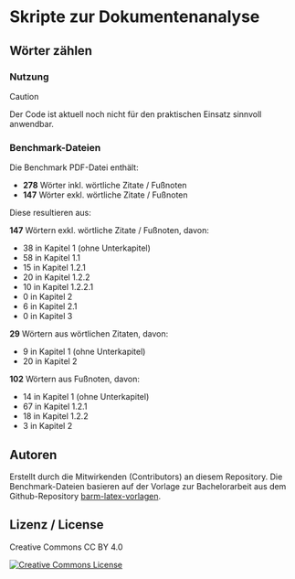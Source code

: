 # Skripte zur Dokumentenanalyse

## Wörter zählen

### Nutzung

> [!CAUTION]
> Der Code ist aktuell noch nicht für den praktischen Einsatz sinnvoll anwendbar.

### Benchmark-Dateien

Die Benchmark PDF-Datei enthält:
- **278** Wörter inkl. wörtliche Zitate / Fußnoten
- **147** Wörter exkl. wörtliche Zitate / Fußnoten

Diese resultieren aus:

**147** Wörtern exkl. wörtliche Zitate / Fußnoten, davon:
- 38 in Kapitel 1 (ohne Unterkapitel)
- 58 in Kapitel 1.1
- 15 in Kapitel 1.2.1
- 20 in Kapitel 1.2.2
- 10 in Kapitel 1.2.2.1
- 0 in Kapitel 2
- 6 in Kapitel 2.1
- 0 in Kapitel 3

**29** Wörtern aus wörtlichen Zitaten, davon:
- 9 in Kapitel 1 (ohne Unterkapitel)
- 20 in Kapitel 2

**102** Wörtern aus Fußnoten, davon:
- 14 in Kapitel 1 (ohne Unterkapitel)
- 67 in Kapitel 1.2.1
- 18 in Kapitel 1.2.2
- 3 in Kapitel 2

## Autoren

Erstellt durch die Mitwirkenden (Contributors) an diesem Repository. Die Benchmark-Dateien basieren auf der Vorlage zur Bachelorarbeit aus dem Github-Repository <a href="https://github.com/Schlump02/barm-latex-vorlagen">barm-latex-vorlagen</a>.

## Lizenz / License

Creative Commons CC BY 4.0

<a rel="license" href="http://creativecommons.org/licenses/by/4.0/"><img alt="Creative Commons License" style="border-width:0" src="https://i.creativecommons.org/l/by/4.0/88x31.png" /></a>
